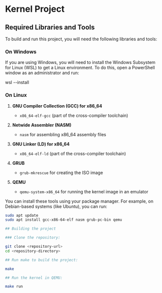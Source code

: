 # Kernel Project

## Required Libraries and Tools

To build and run this project, you will need the following libraries and tools:

### On Windows

If you are using Windows, you will need to install the Windows Subsystem for Linux (WSL) to get a Linux environment. To do this, open a PowerShell window as an administrator and run:

wsl --install

### On Linux

1. **GNU Compiler Collection (GCC) for x86_64**
   - `x86_64-elf-gcc` (part of the cross-compiler toolchain)

2. **Netwide Assembler (NASM)**
   - `nasm` for assembling x86_64 assembly files

3. **GNU Linker (LD) for x86_64**
   - `x86_64-elf-ld` (part of the cross-compiler toolchain)

4. **GRUB**
   - `grub-mkrescue` for creating the ISO image

5. **QEMU**
   - `qemu-system-x86_64` for running the kernel image in an emulator

You can install these tools using your package manager. For example, on Debian-based systems (like Ubuntu), you can run:

```bash
sudo apt update
sudo apt install gcc-x86-64-elf nasm grub-pc-bin qemu

## Building the project

### Clone the repository:

git clone <repository-url>
cd <repository-directory>

## Run make to build the project:

make

## Run the kernel in QEMU:

make run


